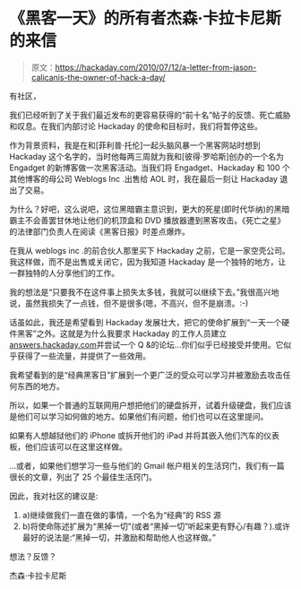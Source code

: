 # 《黑客一天》的所有者杰森·卡拉卡尼斯的来信

> 原文：<https://hackaday.com/2010/07/12/a-letter-from-jason-calicanis-the-owner-of-hack-a-day/>

有社区，

我们已经听到了关于我们最近发布的更容易获得的“前十名”帖子的反馈、死亡威胁和叹息。在我们内部讨论 Hackaday 的使命和目标时，我们将暂停这些。

作为背景资料，我是在和[菲利普·托伦]一起头脑风暴一个黑客网站时想到 Hackaday 这个名字的，当时他每两三周就为我和[彼得·罗哈斯]创办的一个名为 Engadget 的新博客做一次黑客活动。当我们将 Engadget、Hackaday 和 100 个其他博客的母公司 Weblogs Inc .出售给 AOL 时，我在最后一刻让 Hackaday 退出了交易。

为什么？好吧，这么说吧，这位黑暗霸主意识到，更大的死星(即时代华纳)的黑暗霸主不会善罢甘休地让他们的机顶盒和 DVD 播放器遭到黑客攻击。《死亡之星》的法律部门负责人在阅读《黑客日报》时差点爆炸。

在我从 weblogs inc .的前合伙人那里买下 Hackaday 之前，它是一家空壳公司。我这样做，而不是出售或关闭它，因为我知道 Hackaday 是一个独特的地方，让一群独特的人分享他们的工作。

我的想法是“只要我不在这件事上损失太多钱，我就可以继续下去。”我很高兴地说，虽然我损失了一点钱，但不是很多(嗯，不高兴，但不是崩溃。:-)

话虽如此，我还是希望看到 Hackaday 发展壮大，把它的使命扩展到“一天一个硬件黑客”之外。这就是为什么我要求 Hackaday 的工作人员建立[answers.hackaday.com](http://answers.hackaday.com/)并尝试一个 Q &的论坛…你们似乎已经接受并使用。它似乎获得了一些流量，并提供了一些效用。

我希望看到的是“经典黑客日”扩展到一个更广泛的受众可以学习并被激励去攻击任何东西的地方。

所以，如果一个普通的互联网用户想把他们的硬盘拆开，试着升级硬盘，我们应该是他们可以学习如何做的地方。如果他们有问题，他们也可以在这里提问。

如果有人想越狱他们的 iPhone 或拆开他们的 iPad 并将其嵌入他们汽车的仪表板，他们应该可以在这里这样做。

…或者，如果他们想学习一些与他们的 Gmail 帐户相关的生活窍门，我们有一篇很长的文章，列出了 25 个最佳生活窍门。

因此，我对社区的建议是:

1.  a)继续做我们一直在做的事情，一个名为“经典”的 RSS 源
2.  b)将使命陈述扩展为“黑掉一切”(或者“黑掉一切”听起来更有野心/有趣？).或许最好的说法是:“黑掉一切，并激励和帮助他人也这样做。”

想法？反馈？

杰森·卡拉卡尼斯